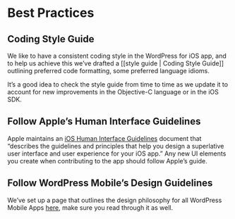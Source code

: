 # Best Practices

## Coding Style Guide

We like to have a consistent coding style in the WordPress for iOS app, and to help us achieve this we’ve drafted a [[style guide | Coding Style Guide]] outlining preferred code formatting, some preferred language idioms.

It’s a good idea to check the style guide from time to time as we update it to account for new improvements in the Objective-C language or in the iOS SDK.

## Follow Apple’s Human Interface Guidelines

Apple maintains an [iOS Human Interface Guidelines](https://developer.apple.com/design/human-interface-guidelines/ios/overview/themes/) document that “describes the guidelines and principles that help you design a superlative user interface and user experience for your iOS app.” Any new UI elements you create when contributing to the app should follow Apple’s guide.

## Follow WordPress Mobile’s Design Guidelines

We’ve set up a page that outlines the design philosophy for all WordPress Mobile Apps [here](https://make.wordpress.org/mobile/handbook/pathways/design/), make sure you read through it as well.

